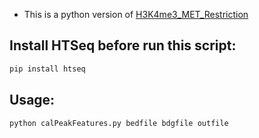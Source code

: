 
* This is a python version of [H3K4me3_MET_Restriction](https://github.com/LocasaleLab/H3K4me3_MET_Restriction) 

Install HTSeq before run this script:
------------
``` bash
pip install htseq
``` 
Usage:
------------
``` bash
python calPeakFeatures.py bedfile bdgfile outfile
``` 
